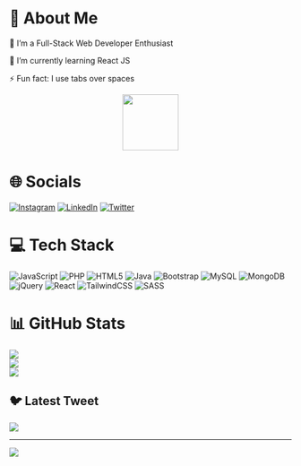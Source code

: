 
# 💫 About Me

🔭 I’m a Full-Stack Web Developer Enthusiast

🌱 I’m currently learning React JS

⚡ Fun fact: I use tabs over spaces

<div id="header" align="center">
  <img src="https://media.giphy.com/media/M9gbBd9nbDrOTu1Mqx/giphy.gif" width="100"/>
</div>

# 🌐 Socials

[![Instagram](https://img.shields.io/badge/Instagram-%23E4405F.svg?logo=Instagram&logoColor=white)](https://instagram.com/haseebyousuff) [![LinkedIn](https://img.shields.io/badge/LinkedIn-%230077B5.svg?logo=linkedin&logoColor=white)](https://linkedin.com/in/haseebyousuf) [![Twitter](https://img.shields.io/badge/Twitter-%231DA1F2.svg?logo=Twitter&logoColor=white)](https://twitter.com/haseebyousuf)

# 💻 Tech Stack

![JavaScript](https://img.shields.io/badge/javascript-%23323330.svg?style=for-the-badge&logo=javascript&logoColor=%23F7DF1E) ![PHP](https://img.shields.io/badge/php-%23777BB4.svg?style=for-the-badge&logo=php&logoColor=white) ![HTML5](https://img.shields.io/badge/html5-%23E34F26.svg?style=for-the-badge&logo=html5&logoColor=white) ![Java](https://img.shields.io/badge/java-%23ED8B00.svg?style=for-the-badge&logo=java&logoColor=white) ![Bootstrap](https://img.shields.io/badge/bootstrap-%23563D7C.svg?style=for-the-badge&logo=bootstrap&logoColor=white) ![MySQL](https://img.shields.io/badge/mysql-%2300f.svg?style=for-the-badge&logo=mysql&logoColor=white) ![MongoDB](https://img.shields.io/badge/MongoDB-%234ea94b.svg?style=for-the-badge&logo=mongodb&logoColor=white) ![jQuery](https://img.shields.io/badge/jquery-%230769AD.svg?style=for-the-badge&logo=jquery&logoColor=white) ![React](https://img.shields.io/badge/react-%2320232a.svg?style=for-the-badge&logo=react&logoColor=%2361DAFB) ![TailwindCSS](https://img.shields.io/badge/tailwindcss-%2338B2AC.svg?style=for-the-badge&logo=tailwind-css&logoColor=white) ![SASS](https://img.shields.io/badge/SASS-hotpink.svg?style=for-the-badge&logo=SASS&logoColor=white)

# 📊 GitHub Stats

![](https://github-readme-stats.vercel.app/api?username=haseebyousuf&theme=react&hide_border=true&include_all_commits=false&count_private=false)<br/>
![](https://github-readme-streak-stats.herokuapp.com/?user=haseebyousuf&theme=react&hide_border=true)<br/>
![](https://github-readme-stats.vercel.app/api/top-langs/?username=haseebyousuf&theme=react&hide_border=true&include_all_commits=false&count_private=false&layout=compact)

## 🐦 Latest Tweet

[![](https://gtce.itsvg.in/api?username=haseebyousuf)](https://github.com/VishwaGauravIn/github-twitter-card-embed)

---
[![](https://visitcount.itsvg.in/api?id=haseebyousuf&icon=0&color=1)](https://visitcount.itsvg.in)

